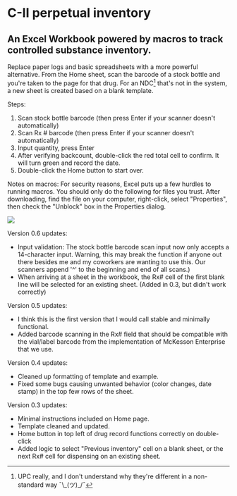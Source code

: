 # C-II perpetual inventory
## An Excel Workbook powered by macros to track controlled substance inventory.

Replace paper logs and basic spreadsheets with a more powerful alternative. From the Home sheet, scan the barcode of a stock bottle and you're taken to the page for that drug. For an NDC[^1] that's not in the system, a new sheet is created based on a blank template.

Steps:
1. Scan stock bottle barcode (then press Enter if your scanner doesn't automatically)
2. Scan Rx # barcode (then press Enter if your scanner doesn't automatically)
3. Input quantity, press Enter
4. After verifying backcount, double-click the red total cell to confirm. It will turn green and record the date.
5. Double-click the Home button to start over.

Notes on macros: For security reasons, Excel puts up a few hurdles to running macros. You should only do the following for files you trust. After downloading, find the file on your computer, right-click, select "Properties", then check the "Unblock" box in the Properties dialog. 

![](https://learn.microsoft.com/en-us/deployoffice/images/security/vba-unblock-file-properties.png)

Version 0.6 updates:
- Input validation: The stock bottle barcode scan input now only accepts a 14-character input. Warning, this may break the function if anyone out there besides me and my coworkers are wanting to use this. Our scanners append '^' to the beginning and end of all scans.)
- When arriving at a sheet in the workbook, the Rx# cell of the first blank line will be selected for an existing sheet. (Added in 0.3, but didn't work correctly)


Version 0.5 updates:
- I think this is the first version that I would call stable and minimally functional.
- Added barcode scanning in the Rx# field that should be compatible with the vial/label barcode from the implementation of McKesson Enterprise that we use.

Version 0.4 updates:
- Cleaned up formatting of template and example.
- Fixed some bugs causing unwanted behavior (color changes, date stamp) in the top few rows of the sheet.

Version 0.3 updates:
- Minimal instructions included on Home page.
- Template cleaned and updated.
- Home button in top left of drug record functions correctly on double-click
- Added logic to select "Previous inventory" cell on a blank sheet, or the next Rx# cell for dispensing on an existing sheet.

[^1]: UPC really, and I don't understand why they're different in a non-standard way ¯\\\_(ツ)\_/¯
